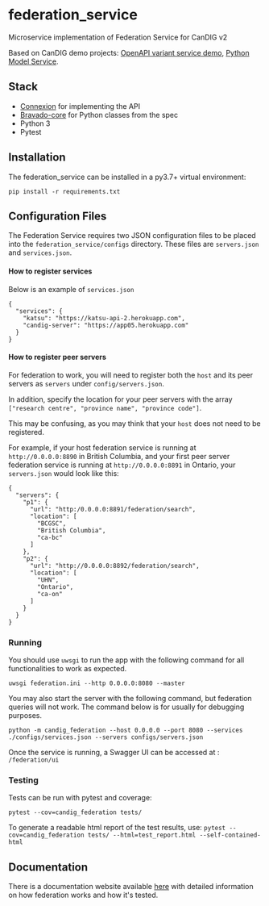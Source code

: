 # federation_service
Microservice implementation of Federation Service for CanDIG v2

Based on CanDIG demo projects: [OpenAPI variant service demo](https://github.com/ljdursi/openapi_calls_example), [Python Model Service](https://github.com/CanDIG/python_model_service).


## Stack

- [Connexion](https://github.com/zalando/connexion) for implementing the API
- [Bravado-core](https://github.com/Yelp/bravado-core) for Python classes from the spec
- Python 3
- Pytest

## Installation

The federation_service can be installed in a py3.7+ virtual environment:

```
pip install -r requirements.txt
```

## Configuration Files

The Federation Service requires two JSON configuration files to be placed into the `federation_service/configs` directory. 
These files are `servers.json` and `services.json`.

#### How to register services

Below is an example of `services.json`

```
{
  "services": {
    "katsu": "https://katsu-api-2.herokuapp.com",
    "candig-server": "https://app05.herokuapp.com"
  }
}
```

#### How to register peer servers

For federation to work, you will need to register both the `host` and its peer servers as `servers` under `config/servers.json`.

In addition, specify the location for your peer servers with the array `["research centre", "province name", "province code"]`.

This may be confusing, as you may think that your `host` does not need to be registered.

For example, if your host federation service is running at `http://0.0.0.0:8890` in British Columbia, and your first 
peer server federation service is running at `http://0.0.0.0:8891` in Ontario, your `servers.json` would look like this:

```
{
  "servers": {
    "p1": {
      "url": "http:/0.0.0.0:8891/federation/search",
      "location": [
        "BCGSC",
        "British Columbia",
        "ca-bc"
      ]
    },
    "p2": {
      "url": "http://0.0.0.0:8892/federation/search",
      "location": [
        "UHN",
        "Ontario",
        "ca-on"
      ]
    }
  }
}
```

### Running

You should use `uwsgi` to run the app with the following command for all functionalities to work as expected.

```
uwsgi federation.ini --http 0.0.0.0:8080 --master
```

You may also start the server with the following command, but federation queries will not work. The command below is for usually for debugging purposes.

```
python -m candig_federation --host 0.0.0.0 --port 8080 --services ./configs/services.json --servers configs/servers.json
```

Once the service is running, a Swagger UI can be accessed at : `/federation/ui`


### Testing

Tests can be run with pytest and coverage:

```pytest --cov=candig_federation tests/```

To generate a readable html report of the test results, use:
```pytest --cov=candig_federation tests/ --html=test_report.html --self-contained-html```


## Documentation

There is a documentation website available [here](https://candig-federation.readthedocs.io/en/latest/index.html) with detailed information on how federation works and how it's tested.
